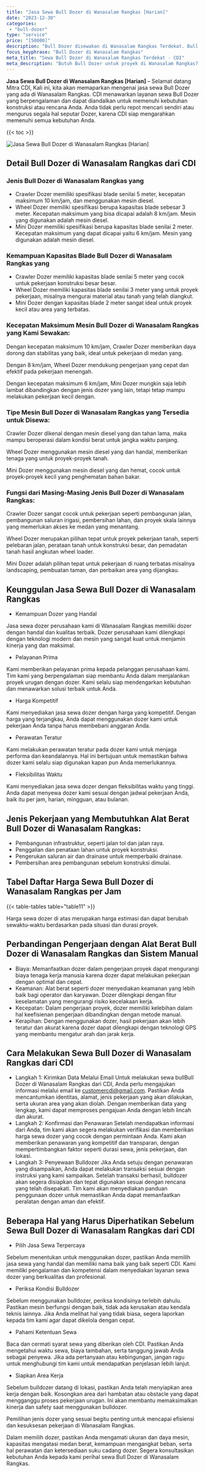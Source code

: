 ```yaml
---
title: "Jasa Sewa Bull Dozer di Wanasalam Rangkas [Harian]"
date: "2023-12-30"
categories:
 - "bull-dozer"
type: "service"
price: "[50000]"
description: "Bull Dozer disewakan di Wanasalam Rangkas Terdekat. Bull Dozer ini menjadi solusi utama dalam proyek pembangunan sebagai peralatan konstruksi handal dan produktif. Dapatkan informasi lengkap dengan menghubungi kami."
focus_keyphrase: "Bull Dozer di Wanasalam Rangkas"
meta_title: "Sewa Bull Dozer di Wanasalam Rangkas Terdekat - CDI"
meta_description: "Butuh Bull Dozer untuk proyek di Wanasalam Rangkas? Layanan profesional kami siap melayani dengan harga kompetitif. Dapatkan penawaran sekarang."
---
```


**Jasa Sewa Bull Dozer di Wanasalam Rangkas [Harian]** – Selamat datang Mitra CDI, Kali ini, kita akan memaparkan mengenai jasa sewa Bull Dozer yang ada di Wanasalam Rangkas. CDI menawarkan layanan sewa Bull Dozer yang berpengalaman dan dapat diandalkan untuk memenuhi kebutuhan konstruksi atau rencana Anda. Anda tidak perlu repot mencari sendiri atau mengurus segala hal seputar Dozer, karena CDI siap mengarahkan memenuhi semua kebutuhan Anda.

{{< toc >}}

![Jasa Sewa Bull Dozer di Wanasalam Rangkas [Harian]](/images/bull-dozer/bull-dozer-31.jpg)

## Detail Bull Dozer di Wanasalam Rangkas dari CDI

### Jenis Bull Dozer di Wanasalam Rangkas yang

*   Crawler Dozer memiliki spesifikasi blade senilai 5 meter, kecepatan maksimum 10 km/jam, dan menggunakan mesin diesel.
*   Wheel Dozer memiliki spesifikasi berupa kapasitas blade sebesar 3 meter. Kecepatan maksimum yang bisa dicapai adalah 8 km/jam. Mesin yang digunakan adalah mesin diesel.
*   Mini Dozer memiliki spesifikasi berupa kapasitas blade senilai 2 meter. Kecepatan maksimum yang dapat dicapai yaitu 6 km/jam. Mesin yang digunakan adalah mesin diesel.

### Kemampuan Kapasitas Blade Bull Dozer di Wanasalam Rangkas yang

*   Crawler Dozer memiliki kapasitas blade senilai 5 meter yang cocok untuk pekerjaan konstruksi besar besar.
*   Wheel Dozer memiliki kapasitas blade senilai 3 meter yang untuk proyek pekerjaan, misalnya mengurai material atau tanah yang telah diangkut.
*   Mini Dozer dengan kapasitas blade 2 meter sangat ideal untuk proyek kecil atau area yang terbatas.

### Kecepatan Maksimum Mesin Bull Dozer di Wanasalam Rangkas yang Kami Sewakan:

Dengan kecepatan maksimum 10 km/jam, Crawler Dozer memberikan daya dorong dan stabilitas yang baik, ideal untuk pekerjaan di medan yang.

Dengan 8 km/jam, Wheel Dozer mendukung pengerjaan yang cepat dan efektif pada pekerjaan menengah.

Dengan kecepatan maksimum 6 km/jam, Mini Dozer mungkin saja lebih lambat dibandingkan dengan jenis dozer yang lain, tetapi tetap mampu melakukan pekerjaan kecil dengan.

### Tipe Mesin Bull Dozer di Wanasalam Rangkas yang Tersedia untuk Disewa:

Crawler Dozer dikenal dengan mesin diesel yang dan tahan lama, maka mampu beroperasi dalam kondisi berat untuk jangka waktu panjang.

Wheel Dozer menggunakan mesin diesel yang dan handal, memberikan tenaga yang untuk proyek-proyek tanah.

Mini Dozer menggunakan mesin diesel yang dan hemat, cocok untuk proyek-proyek kecil yang penghematan bahan bakar.

### Fungsi dari Masing-Masing Jenis Bull Dozer di Wanasalam Rangkas:

Crawler Dozer sangat cocok untuk pekerjaan seperti pembangunan jalan, pembangunan saluran irigasi, pembersihan lahan, dan proyek skala lainnya yang memerlukan akses ke medan yang menantang.

Wheel Dozer merupakan pilihan tepat untuk proyek pekerjaan tanah, seperti pelebaran jalan, perataan tanah untuk konstruksi besar, dan pemadatan tanah hasil angkutan wheel loader.

Mini Dozer adalah pilihan tepat untuk pekerjaan di ruang terbatas misalnya landscaping, pembuatan taman, dan perbaikan area yang dijangkau.

## Keunggulan Jasa Sewa Bull Dozer di Wanasalam Rangkas

*   Kemampuan Dozer yang Handal

Jasa sewa dozer perusahaan kami di Wanasalam Rangkas memiliki dozer dengan handal dan kualitas terbaik. Dozer perusahaan kami dilengkapi dengan teknologi modern dan mesin yang sangat kuat untuk menjamin kinerja yang dan maksimal.
*   Pelayanan Prima

Kami memberikan pelayanan prima kepada pelanggan perusahaan kami. Tim kami yang berpengalaman siap membantu Anda dalam menjalankan proyek urugan dengan dozer. Kami selalu siap mendengarkan kebutuhan dan menawarkan solusi terbaik untuk Anda.
*   Harga Kompetitif

Kami menyediakan jasa sewa dozer dengan harga yang kompetitif. Dengan harga yang terjangkau, Anda dapat menggunakan dozer kami untuk pekerjaan Anda tanpa harus membebani anggaran Anda.
*   Perawatan Teratur

Kami melakukan perawatan teratur pada dozer kami untuk menjaga performa dan keandalannya. Hal ini bertujuan untuk memastikan bahwa dozer kami selalu siap digunakan kapan pun Anda memerlukannya.
*   Fleksibilitas Waktu

Kami menyediakan jasa sewa dozer dengan fleksibilitas waktu yang tinggi. Anda dapat menyewa dozer kami sesuai dengan jadwal pekerjaan Anda, baik itu per jam, harian, mingguan, atau bulanan.

## Jenis Pekerjaan yang Membutuhkan Alat Berat Bull Dozer di Wanasalam Rangkas:

*   Pembangunan infrastruktur, seperti jalan tol dan jalan raya.
*   Penggalian dan penataan lahan untuk proyek konstruksi.
*   Pengerukan saluran air dan drainase untuk memperbaiki drainase.
*   Pembersihan area pembangunan sebelum konstruksi dimulai.

## Tabel Daftar Harga Sewa Bull Dozer di Wanasalam Rangkas per Jam

{{< table-tables table="table11" >}}

Harga sewa dozer di atas merupakan harga estimasi dan dapat berubah sewaktu-waktu berdasarkan pada situasi dan durasi proyek.

## Perbandingan Pengerjaan dengan Alat Berat Bull Dozer di Wanasalam Rangkas dan Sistem Manual

*   Biaya: Memanfaatkan dozer dalam pengerjaan proyek dapat mengurangi biaya tenaga kerja manusia karena dozer dapat melakukan pekerjaan dengan optimal dan cepat.
*   Keamanan: Alat berat seperti dozer menyediakan keamanan yang lebih baik bagi operator dan karyawan. Dozer dilengkapi dengan fitur keselamatan yang mengurangi risiko kecelakaan kerja.
*   Kecepatan: Dalam pengerjaan proyek, dozer memiliki kelebihan dalam hal keefisienan pengerjaan dibandingkan dengan metode manual.
*   Kerapihan: Dengan menggunakan dozer, hasil pekerjaan akan lebih teratur dan akurat karena dozer dapat dilengkapi dengan teknologi GPS yang membantu mengatur arah dan jarak kerja.

## Cara Melakukan Sewa Bull Dozer di Wanasalam Rangkas dari CDI

*   Langkah 1: Kirimkan Data Melalui Email
Untuk melakukan sewa bullBull Dozer di Wanasalam Rangkas dari CDI, Anda perlu mengajukan informasi melalui email ke customercdi@gmail.com. Pastikan Anda mencantumkan identitas, alamat, jenis pekerjaan yang akan dilakukan, serta ukuran area yang akan diolah. Dengan memberikan data yang lengkap, kami dapat memproses pengajuan Anda dengan lebih lincah dan akurat.
*   Langkah 2: Konfirmasi dan Penawaran
Setelah mendapatkan informasi dari Anda, tim kami akan segera melakukan verifikasi dan memberikan harga sewa dozer yang cocok dengan permintaan Anda. Kami akan memberikan penawaran yang kompetitif dan transparan, dengan mempertimbangkan faktor seperti durasi sewa, jenis pekerjaan, dan lokasi.
*   Langkah 3: Penyewaan Bulldozer
Jika Anda setuju dengan penawaran yang disampaikan, Anda dapat melakukan transaksi sesuai dengan instruksi yang kami sampaikan. Setelah transaksi berhasil, bulldozer akan segera disiapkan dan tepat digunakan sesuai dengan rencana yang telah disepakati. Tim kami akan menyediakan panduan penggunaan dozer untuk memastikan Anda dapat memanfaatkan peralatan dengan aman dan efektif.

## Beberapa Hal yang Harus Diperhatikan Sebelum Sewa Bull Dozer di Wanasalam Rangkas dari CDI

*   Pilih Jasa Sewa Terpercaya

Sebelum menentukan untuk menggunakan dozer, pastikan Anda memilih jasa sewa yang handal dan memiliki nama baik yang baik seperti CDI. Kami memiliki pengalaman dan kompetensi dalam menyediakan layanan sewa dozer yang berkualitas dan profesional.
*   Periksa Kondisi Bulldozer

Sebelum menggunakan bulldozer, periksa kondisinya terlebih dahulu. Pastikan mesin berfungsi dengan baik, tidak ada kerusakan atau kendala teknis lainnya. Jika Anda melihat hal yang tidak biasa, segera laporkan kepada tim kami agar dapat dikelola dengan cepat.
*   Pahami Ketentuan Sewa

Baca dan cermati syarat sewa yang diberikan oleh CDI. Pastikan Anda mengetahui waktu sewa, biaya tambahan, serta tanggung jawab Anda sebagai penyewa. Jika ada pertanyaan atau kebingungan, jangan ragu untuk menghubungi tim kami untuk mendapatkan penjelasan lebih lanjut.
*   Siapkan Area Kerja

Sebelum bulldozer datang di lokasi, pastikan Anda telah menyiapkan area kerja dengan baik. Kosongkan area dari hambatan atau obstacle yang dapat mengganggu proses pekerjaan urugan. Ini akan membantu memaksimalkan kinerja dan safety saat menggunakan bulldozer.

Pemilihan jenis dozer yang sesuai begitu penting untuk mencapai efisiensi dan kesuksesan pekerjaan di Wanasalam Rangkas.

Dalam memilih dozer, pastikan Anda mengamati ukuran dan daya mesin, kapasitas mengatasi medan berat, kemampuan mengangkat beban, serta hal perawatan dan ketersediaan suku cadang dozer. Segera konsultasikan kebutuhan Anda kepada kami perihal sewa Bull Dozer di Wanasalam Rangkas.